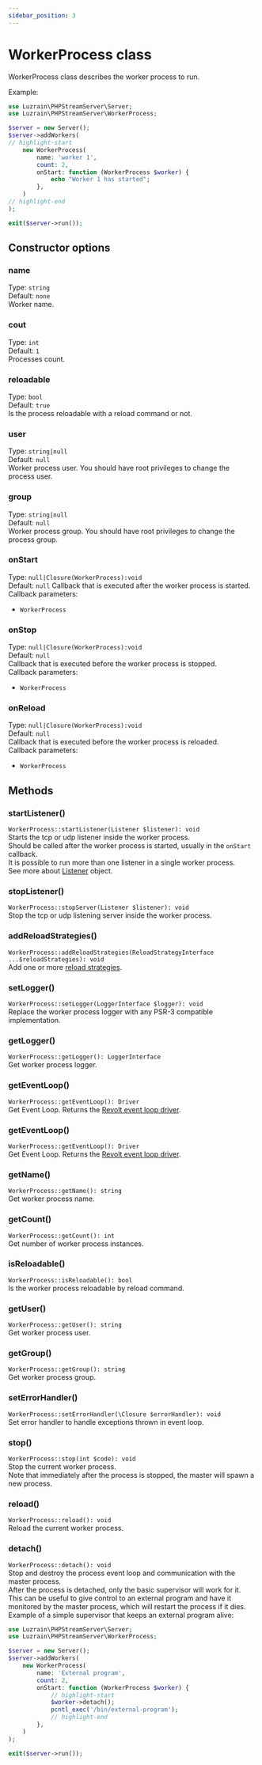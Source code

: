 ```yaml
---
sidebar_position: 3
---
```


# WorkerProcess class
WorkerProcess class describes the worker process to run.

Example:  
```php title="server.php"
use Luzrain\PHPStreamServer\Server;
use Luzrain\PHPStreamServer\WorkerProcess;

$server = new Server();
$server->addWorkers(
// highlight-start
    new WorkerProcess(
        name: 'worker 1',
        count: 2,
        onStart: function (WorkerProcess $worker) {
            echo "Worker 1 has started";
        },
    )
// highlight-end
);

exit($server->run());
```

## Constructor options
### name
Type: `string`  
Default: `none`  
Worker name.  

### cout
Type: `int`  
Default: `1`  
Processes count.  

### reloadable
Type: `bool`  
Default: `true`  
Is the process reloadable with a reload command or not.  

### user
Type: `string|null`  
Default: `null`  
Worker process user. You should have root privileges to change the process user.  

### group
Type: `string|null`  
Default: `null`  
Worker process group. You should have root privileges to change the process group.  

### onStart
Type: `null|Closure(WorkerProcess):void`  
Default: `null`
Callback that is executed after the worker process is started.
Callback parameters:
- `WorkerProcess`

### onStop
Type: `null|Closure(WorkerProcess):void`  
Default: `null`  
Callback that is executed before the worker process is stopped.  
Callback parameters:
- `WorkerProcess`

### onReload
Type: `null|Closure(WorkerProcess):void`  
Default: `null`  
Callback that is executed before the worker process is reloaded.  
Callback parameters:
- `WorkerProcess`

## Methods

### startListener()
`WorkerProcess::startListener(Listener $listener): void`  
Starts the tcp or udp listener inside the worker process.  
Should be called after the worker process is started, usually in the `onStart` callback.  
It is possible to run more than one listener in a single worker process.  
See more about [Listener](/docs/Listener) object.  

### stopListener()
`WorkerProcess::stopServer(Listener $listener): void`  
Stop the tcp or udp listening server inside the worker process.  

### addReloadStrategies()
`WorkerProcess::addReloadStrategies(ReloadStrategyInterface ...$reloadStrategies): void`  
Add one or more [reload strategies](/docs/reload-strategies). 

### setLogger()
`WorkerProcess::setLogger(LoggerInterface $logger): void`  
Replace the worker process logger with any PSR-3 compatible implementation.

### getLogger()
`WorkerProcess::getLogger(): LoggerInterface`  
Get worker process logger.

### getEventLoop()
`WorkerProcess::getEventLoop(): Driver`  
Get Event Loop. Returns the [Revolt event loop driver](https://github.com/revoltphp/event-loop/blob/main/src/EventLoop/Driver.php). 

### getEventLoop()
`WorkerProcess::getEventLoop(): Driver`  
Get Event Loop. Returns the [Revolt event loop driver](https://github.com/revoltphp/event-loop/blob/main/src/EventLoop/Driver.php). 

### getName()
`WorkerProcess::getName(): string`  
Get worker process name.  

### getCount()
`WorkerProcess::getCount(): int`  
Get number of worker process instances.  

### isReloadable()
`WorkerProcess::isReloadable(): bool`  
Is the worker process reloadable by reload command.  

### getUser()
`WorkerProcess::getUser(): string`  
Get worker process user.  

### getGroup()
`WorkerProcess::getGroup(): string`  
Get worker process group.  

### setErrorHandler()
`WorkerProcess::setErrorHandler(\Closure $errorHandler): void`  
Set error handler to handle exceptions thrown in event loop.  

### stop()
`WorkerProcess::stop(int $code): void`  
Stop the current worker process.  
Note that immediately after the process is stopped, the master will spawn a new process.  

### reload()
`WorkerProcess::reload(): void`  
Reload the current worker process.  

### detach()
`WorkerProcess::detach(): void`  
Stop and destroy the process event loop and communication with the master process.  
After the process is detached, only the basic supervisor will work for it.  
This can be useful to give control to an external program and have it monitored by the master process, which will restart the process if it dies.  
Example of a simple supervisor that keeps an external program alive: 

```php title="server.php"
use Luzrain\PHPStreamServer\Server;
use Luzrain\PHPStreamServer\WorkerProcess;

$server = new Server();
$server->addWorkers(
    new WorkerProcess(
        name: 'External program',
        count: 2,
        onStart: function (WorkerProcess $worker) {
            // highlight-start
            $worker->detach();
            pcntl_exec('/bin/external-program');
            // highlight-end
        },
    )
);

exit($server->run());
```
